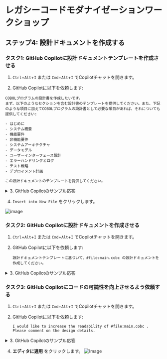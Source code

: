 # レガシーコードモダナイゼーションワークショップ

## ステップ4: 設計ドキュメントを作成する

### タスク1: GitHub Copilotに設計ドキュメントテンプレートを作成させる

1. `Ctrl`+`Alt`+`I` または `Cmd`+`Alt`+`I` でCopilotチャットを開きます。

2. GitHub Copilotに以下を依頼します:

```plaintext
COBOLプログラムの設計書を作成したいです。
まず、以下のようなセクションを含む設計書のテンプレートを提供してください。また、下記のような項目に加えてCOBOLプログラムの設計書として必要な項目があれば、それについても提供してください:

- はじめに
- システム概要
- 機能要件
- 非機能要件
- システムアーキテクチャ
- データモデル
- ユーザーインターフェース設計
- エラーハンドリングとログ
- テスト戦略
- デプロイメント計画

この設計ドキュメントのテンプレートを提供してください。
```

<details>
<summary>3. GitHub Copilotのサンプル応答</summary>

# COBOL Program Design Document

## はじめに
- **目的**: このドキュメントは、COBOLプログラムの設計を詳細に説明するためのものです。
- **対象読者**: 開発者、プロジェクトマネージャー、テスター、運用担当者
- **範囲**: プログラムの機能、非機能要件、システムアーキテクチャ、データモデル、ユーザーインターフェース設計、エラーハンドリング、テスト戦略、デプロイメント計画

## システム概要
- **システム名**:
- **システムの目的**:
- **システムの概要**:
- **主要な機能**:

## 機能要件
- **機能1**:
  - 説明:
  - 入力:
  - 出力:
- **機能2**:
  - 説明:
  - 入力:
  - 出力:

## 非機能要件
- **パフォーマンス要件**:
- **信頼性要件**:
- **可用性要件**:
- **セキュリティ要件**:
- **保守性要件**:

## システムアーキテクチャ
- **アーキテクチャ概要**:
- **コンポーネント図**:
- **データフロー図**:

## データモデル
- **データベース設計**:
  - テーブル定義:
  - 主キーと外部キー:
- **データ項目定義**:
  - 項目名:
  - データ型:
  - 説明:

## ユーザーインターフェース設計
- **画面設計**:
  - 画面1:
    - 説明:
    - 入力項目:
    - 出力項目:
- **操作フロー**:

## エラーハンドリングとログ
- **エラーハンドリングポリシー**:
- **エラーメッセージ**:
- **ログ出力**:
  - ログの種類:
  - ログフォーマット:

## テスト戦略
- **テスト計画**:
- **テストケース**:
  - テストケース1:
    - 説明:
    - 入力:
    - 期待される出力:
- **テスト環境**:

## デプロイメント計画
- **デプロイメント手順**:
- **環境設定**:
- **リリース管理**:

## 追加項目（COBOLプログラム特有の項目）
- **COBOLプログラム構造**:
  - IDENTIFICATION DIVISION:
  - ENVIRONMENT DIVISION:
  - DATA DIVISION:
  - PROCEDURE DIVISION:
- **COPYBOOKの使用**:
  - 使用するCOPYBOOKの一覧:
  - 各COPYBOOKの説明:
- **外部プログラムとの連携**:
  - 呼び出す外部プログラム:
  - 呼び出される外部プログラム:
- **バッチ処理の設計**:
  - バッチジョブのフロー:
  - スケジューリング:

## まとめ
- **今後の課題**:
- **参考文献**:
- **付録**:

</details>

4. `Insert into New File` をクリックします。

![image](https://github.com/user-attachments/assets/db19d43c-936e-416c-907c-ef522d40bfd3)


### タスク2: GitHub Copilotに設計ドキュメントを作成させる

1. `Ctrl`+`Alt`+`I` または `Cmd`+`Alt`+`I` でCopilotチャットを開きます。

2. GitHub Copilotに以下を依頼します:

   ```plaintext
   設計ドキュメントテンプレートに基づいて、#file:main.cobc の設計ドキュメントを作成してください。
   ```

<details>
<summary>3. GitHub Copilotのサンプル応答</summary>

### `main.cobc`の設計ドキュメント

#### 1. はじめに
   - **目的**: このドキュメントは、COBOL給与システムの詳細な設計を提供し、その機能、アーキテクチャ、およびデプロイメント計画を概説します。
   - **範囲**: このドキュメントは、従業員データの初期化、ソート、計算、および表示をカバーします。
   - **対象読者**: このドキュメントは、給与システムの開発および保守に関与する開発者、テスター、およびシステム管理者を対象としています。

#### 2. システム概要
   - **システム説明**: 給与システムは、従業員データを初期化し、従業員をソートし、純給与を計算し、部門ごとの合計を計算し、結果を表示します。
   - **目的**: 主な目的は、給与処理を自動化し、正確な給与計算を確保し、明確な給与情報を提供することです。

#### 3. 機能要件
   - **従業員データの初期化**: ハードコードされた値で従業員データを初期化します。
   - **従業員のソート**: バブルソートアルゴリズムを使用して従業員をIDでソートします。
   - **純給与の計算**: ボーナス、控除、および税控除を計算して純給与を計算します。
   - **部門ごとの合計計算**: 純給与を集計して各部門の給与合計を計算します。
   - **情報の表示**: コンソールに従業員の給与情報と部門ごとの給与合計を表示します。

#### 4. 非機能要件
   - **パフォーマンス**: システムは最大1000人の従業員の給与を5秒以内に処理する必要があります。
   - **スケーラビリティ**: システムは、追加の従業員および部門に対応できるようにスケーラブルである必要があります。
   - **保守性**: コードはよく文書化され、可読性と保守性のためにコーディング標準に従う必要があります。
   - **信頼性**: システムは99.9％の稼働時間を持ち、エラーを適切に処理する必要があります。

#### 5. システムアーキテクチャ
   - **高レベルアーキテクチャ**: システムは、初期化、ソート、計算、および表示のサブルーチンを呼び出すメインプログラムで構成されています。
   - **コンポーネント**: 主なコンポーネントは、従業員テーブル、ソートされた従業員テーブル、部門ごとの合計、および各機能のサブルーチンです。

#### 6. データモデル

##### データ構造
- **EMPLOYEE-TABLE**
  - EMPLOYEE-ID: PIC X(5)
  - EMPLOYEE-NAME: PIC X(20)
  - DEPARTMENT: PIC X(10)
  - GROSS-SALARY: PIC 9(7)V99
  - BONUS: PIC 9(5)V99
  - DEDUCTIONS: PIC 9(5)V99
  - NET-SALARY: PIC 9(7)V99
  - TAX-DEDUCTION: PIC 9(5)V99

- **SORTED-EMPLOYEE-TABLE**
  - SORT-EMPLOYEE-ID: PIC X(5)
  - SORT-EMPLOYEE-NAME: PIC X(20)
  - SORT-DEPARTMENT: PIC X(10)
  - SORT-GROSS-SALARY: PIC 9(7)V99
  - SORT-BONUS: PIC 9(5)V99
  - SORT-DEDUCTIONS: PIC 9(5)V99
  - SORT-NET-SALARY: PIC 9(7)V99
  - SORT-TAX-DEDUCTION: PIC 9(5)V99

- **DEPARTMENT-TOTALS**
  - DEPT-NAME: PIC X(10)
  - TOTAL-SALARY: PIC 9(7)V99

- **インデックスとレート**
  - EMPLOYEE-INDEX: PIC 9(3)
  - INNER-INDEX: PIC 9(3)
  - TAX-RATE: PIC 9V99 VALUE 0.20
  - BONUS-RATE: PIC 9V99 VALUE 0.10
  - DEDUCTION-RATE: PIC 9V99 VALUE 0.05
  - DEPARTMENT-INDEX: PIC 9(3)

- **一時変数**
  - TEMP-ID: PIC X(5)
  - TEMP-NAME: PIC X(20)
  - TEMP-DEPARTMENT: PIC X(10)
  - TEMP-SALARY: PIC 9(7)V99

- **リンクセクション変数**
  - LNK-GROSS-SALARY: PIC 9(7)V99
  - LNK-BONUS: PIC 9(5)V99

##### データフロー
- **初期化**: 従業員データはハードコードされた値で初期化されます。
- **ソート**: 従業員データはIDでソートされ、ソートされた従業員テーブルに格納されます。
- **純給与の計算**: 純給与は、基本給与、ボーナス、控除、および税控除を使用して計算されます。
- **部門ごとの合計計算**: 各部門の給与合計は、純給与を集計して計算されます。
- **表示**: コンソールに従業員の給与情報と部門ごとの給与合計が表示されます。

#### 7. ユーザーインターフェース設計
   - **コンソール出力**: システムは、コンソールに従業員の給与情報と部門ごとの給与合計を表示します。
   - **ユーザーインタラクション**: ユーザーはプログラムを実行し、コンソール出力を表示することでシステムと対話します。

#### 8. エラーハンドリングとログ
   - **エラーハンドリング**: システムは入力データを検証し、処理中のエラーを処理します。
   - **ログ**: システムは、トラブルシューティングのために主要なイベントとエラーをログファイルに記録します。

#### 9. テスト戦略
   - **単体テスト**: 各サブルーチンは、正しい機能を確保するために個別にテストされます。
   - **統合テスト**: システム全体がテストされ、すべてのコンポーネントが連携して動作することを確認します。
   - **ユーザー受け入れテスト**: エンドユーザーがシステムを検証し、要件を満たしていることを確認します。

#### 10. デプロイメント計画
   - **デプロイメント手順**:
     1. COBOLプログラムをコンパイルします。
     2. 実行可能ファイルをターゲット環境にデプロイします。
     3. システムが正しく機能していることを確認するために初期テストを実行します。
   - **環境設定**: ターゲット環境には、COBOLコンパイラとランタイムがインストールされている必要があります。
   - **ロールバック計画**: デプロイメントの問題が発生した場合、システムの以前のバージョンに戻します。

---

この設計ドキュメントは、COBOLプログラムの設計を文書化するための包括的な構造を提供し、すべての重要な側面がカバーされ、明確に定義されることを保証します。

</details>

### タスク3: GitHub Copilotにコードの可読性を向上させるよう依頼する

1. `Ctrl`+`Alt`+`I` または `Cmd`+`Alt`+`I` でCopilotチャットを開きます。

2. GitHub Copilotに以下を依頼します:

   ```plaintext
   I would like to increase the readability of #file:main.cobc . Please comment on the design details.
   ```

<details>
<summary>3. GitHub Copilotのサンプル応答</summary>

### COBOLコードの可読性向上

```cobol
IDENTIFICATION DIVISION.
       PROGRAM-ID. PayrollSystem.

       DATA DIVISION.
       WORKING-STORAGE SECTION.

       * 従業員の最大数を定義
       01  MAX-EMPLOYEES           PIC 9(3) VALUE 5.

       * 各従業員の詳細を含む従業員テーブルを定義
       01  EMPLOYEE-TABLE.
           05  EMPLOYEE-ENTRY OCCURS 5 TIMES.
               10  EMPLOYEE-ID        PIC X(5).
               10  EMPLOYEE-NAME      PIC X(20).
               10  DEPARTMENT         PIC X(10).
               10  GROSS-SALARY       PIC 9(7)V99.
               10  BONUS              PIC 9(5)V99.
               10  DEDUCTIONS         PIC 9(5)V99.
               10  NET-SALARY         PIC 9(7)V99.
               10  TAX-DEDUCTION      PIC 9(5)V99.

       * ソートされた従業員の詳細を格納するためのソート済み従業員テーブルを定義
       01  SORTED-EMPLOYEE-TABLE.
           05  SORTED-EMPLOYEE-ENTRY OCCURS 5 TIMES.
               10  SORT-EMPLOYEE-ID   PIC X(5).
               10  SORT-EMPLOYEE-NAME PIC X(20).
               10  SORT-DEPARTMENT    PIC X(10).
               10  SORT-GROSS-SALARY  PIC 9(7)V99.
               10  SORT-BONUS         PIC 9(5)V99.
               10  SORT-DEDUCTIONS    PIC 9(5)V99.
               10  SORT-NET-SALARY    PIC 9(7)V99.
               10  SORT-TAX-DEDUCTION PIC 9(5)V99.

       * 部門ごとの総給与を格納するための部門合計テーブルを定義
       01  DEPARTMENT-TOTALS.
           05  DEPARTMENT-TOTAL OCCURS 5 TIMES.
               10  DEPT-NAME          PIC X(10).
               10  TOTAL-SALARY       PIC 9(7)V99.

       * 計算に使用されるインデックスとレートを定義
       01  EMPLOYEE-INDEX           PIC 9(3).
       01  INNER-INDEX              PIC 9(3).
       01  TAX-RATE                 PIC 9V99 VALUE 0.20.
       01  BONUS-RATE               PIC 9V99 VALUE 0.10.
       01  DEDUCTION-RATE           PIC 9V99 VALUE 0.05.
       01  DEPARTMENT-INDEX         PIC 9(3).

       * ソート中に使用される一時変数を定義
       01  TEMP-ID                  PIC X(5).
       01  TEMP-NAME                PIC X(20).
       01  TEMP-DEPARTMENT          PIC X(10).
       01  TEMP-SALARY              PIC 9(7)V99.

       * 外部プログラムを呼び出すためのリンクセクション変数を定義
       01  LNK-GROSS-SALARY         PIC 9(7)V99.
       01  LNK-BONUS                PIC 9(5)V99.

       PROCEDURE DIVISION.

       * プログラムのフローを制御するメイン手順
       MAIN-PROCEDURE.
           PERFORM INITIALIZE-EMPLOYEES.
           PERFORM SORT-EMPLOYEES.
           PERFORM CALCULATE-NET-SALARIES.
           PERFORM CALCULATE-DEPARTMENT-TOTALS.
           PERFORM DISPLAY-EMPLOYEES.
           PERFORM DISPLAY-DEPARTMENT-TOTALS.
           STOP RUN.

       * 従業員データを初期化するサブルーチン
       INITIALIZE-EMPLOYEES.
           MOVE "E001" TO EMPLOYEE-ID(1).
           MOVE "Alice Johnson" TO EMPLOYEE-NAME(1).
           MOVE "HR" TO DEPARTMENT(1).
           MOVE 70000.00 TO GROSS-SALARY(1).

           MOVE "E002" TO EMPLOYEE-ID(2).
           MOVE "Bob Smith" TO EMPLOYEE-NAME(2).
           MOVE "IT" TO DEPARTMENT(2).
           MOVE 85000.00 TO GROSS-SALARY(2).

           MOVE "E003" TO EMPLOYEE-ID(3).
           MOVE "Charlie Brown" TO EMPLOYEE-NAME(3).
           MOVE "Finance" TO DEPARTMENT(3).
           MOVE 60000.00 TO GROSS-SALARY(3).

           MOVE "E004" TO EMPLOYEE-ID(4).
           MOVE "David Wilson" TO EMPLOYEE-NAME(4).
           MOVE "IT" TO DEPARTMENT(4).
           MOVE 95000.00 TO GROSS-SALARY(4).

           MOVE "E005" TO EMPLOYEE-ID(5).
           MOVE "Eve Davis" TO EMPLOYEE-NAME(5).
           MOVE "HR" TO DEPARTMENT(5).
           MOVE 75000.00 TO GROSS-SALARY(5).

       * バブルソートを使用して従業員をIDでソートするサブルーチン
       SORT-EMPLOYEES.
           PERFORM VARYING EMPLOYEE-INDEX FROM 1 BY 1 UNTIL EMPLOYEE-INDEX > MAX-EMPLOYEES
               MOVE EMPLOYEE-ID(EMPLOYEE-INDEX) TO SORT-EMPLOYEE-ID(EMPLOYEE-INDEX)
               MOVE EMPLOYEE-NAME(EMPLOYEE-INDEX) TO SORT-EMPLOYEE-NAME(EMPLOYEE-INDEX)
               MOVE DEPARTMENT(EMPLOYEE-INDEX) TO SORT-DEPARTMENT(EMPLOYEE-INDEX)
               MOVE GROSS-SALARY(EMPLOYEE-INDEX) TO SORT-GROSS-SALARY(EMPLOYEE-INDEX)
           END-PERFORM.

           PERFORM VARYING EMPLOYEE-INDEX FROM 1 BY 1 UNTIL EMPLOYEE-INDEX >= MAX-EMPLOYEES
               PERFORM VARYING INNER-INDEX FROM 1 BY 1 UNTIL INNER-INDEX > MAX-EMPLOYEES - EMPLOYEE-INDEX
                   IF SORT-EMPLOYEE-ID(INNER-INDEX) > SORT-EMPLOYEE-ID(INNER-INDEX + 1)
                       MOVE SORT-EMPLOYEE-ID(INNER-INDEX) TO TEMP-ID
                       MOVE SORT-EMPLOYEE-NAME(INNER-INDEX) TO TEMP-NAME
                       MOVE SORT-DEPARTMENT(INNER-INDEX) TO TEMP-DEPARTMENT
                       MOVE SORT-GROSS-SALARY(INNER-INDEX) TO TEMP-SALARY
                       MOVE SORT-EMPLOYEE-ID(INNER-INDEX + 1) TO SORT-EMPLOYEE-ID(INNER-INDEX)
                       MOVE SORT-EMPLOYEE-NAME(INNER-INDEX + 1) TO SORT-EMPLOYEE-NAME(INNER-INDEX)
                       MOVE SORT-DEPARTMENT(INNER-INDEX + 1) TO SORT-DEPARTMENT(INNER-INDEX)
                       MOVE SORT-GROSS-SALARY(INNER-INDEX + 1) TO SORT-GROSS-SALARY(INNER-INDEX)
                       MOVE TEMP-ID TO SORT-EMPLOYEE-ID(INNER-INDEX + 1)
                       MOVE TEMP-NAME TO SORT-EMPLOYEE-NAME(INNER-INDEX + 1)
                       MOVE TEMP-DEPARTMENT TO SORT-DEPARTMENT(INNER-INDEX + 1)
                       MOVE TEMP-SALARY TO SORT-GROSS-SALARY(INNER-INDEX + 1)
                   END-IF
               END-PERFORM
           END-PERFORM.

       * 従業員の純給与を計算するサブルーチン
       CALCULATE-NET-SALARIES.
           PERFORM VARYING EMPLOYEE-INDEX FROM 1 BY 1 UNTIL EMPLOYEE-INDEX > MAX-EMPLOYEES
               MOVE SORT-GROSS-SALARY(EMPLOYEE-INDEX) TO LNK-GROSS-SALARY
               CALL 'CalculateBonus' USING LNK-GROSS-SALARY LNK-BONUS
               MOVE LNK-BONUS TO SORT-BONUS(EMPLOYEE-INDEX)
               COMPUTE SORT-DEDUCTIONS(EMPLOYEE-INDEX) = SORT-GROSS-SALARY(EMPLOYEE-INDEX) * DEDUCTION-RATE
               COMPUTE SORT-TAX-DEDUCTION(EMPLOYEE-INDEX) = SORT-GROSS-SALARY(EMPLOYEE-INDEX) * TAX-RATE
               COMPUTE SORT-NET-SALARY(EMPLOYEE-INDEX) = SORT-GROSS-SALARY(EMPLOYEE-INDEX) + SORT-BONUS(EMPLOYEE-INDEX) - SORT-TAX-DEDUCTION(EMPLOYEE-INDEX) - SORT-DEDUCTIONS(EMPLOYEE-INDEX)
           END-PERFORM.

       * 各部門の総給与を計算するサブルーチン
       CALCULATE-DEPARTMENT-TOTALS.
           PERFORM VARYING DEPARTMENT-INDEX FROM 1 BY 1 UNTIL DEPARTMENT-INDEX > 5
               MOVE SPACES TO DEPT-NAME(DEPARTMENT-INDEX)
               MOVE 0 TO TOTAL-SALARY(DEPARTMENT-INDEX)
           END-PERFORM.

           PERFORM VARYING EMPLOYEE-INDEX FROM 1 BY 1 UNTIL EMPLOYEE-INDEX > MAX-EMPLOYEES
               PERFORM VARYING DEPARTMENT-INDEX FROM 1 BY 1 UNTIL DEPARTMENT-INDEX > 5
                   IF DEPT-NAME(DEPARTMENT-INDEX) = SPACES OR DEPT-NAME(DEPARTMENT-INDEX) = SORT-DEPARTMENT(EMPLOYEE-INDEX)
                       IF DEPT-NAME(DEPARTMENT-INDEX) = SPACES
                           MOVE SORT-DEPARTMENT(EMPLOYEE-INDEX) TO DEPT-NAME(DEPARTMENT-INDEX)
                       END-IF
                       ADD SORT-NET-SALARY(EMPLOYEE-INDEX) TO TOTAL-SALARY(DEPARTMENT-INDEX)
                       EXIT PERFORM
                   END-IF
               END-PERFORM
           END-PERFORM.

       * 従業員の給与情報を表示するサブルーチン
       DISPLAY-EMPLOYEES.
           DISPLAY "Employee Payroll Information".
           DISPLAY "-----------------------------".
           PERFORM VARYING EMPLOYEE-INDEX FROM 1 BY 1 UNTIL EMPLOYEE-INDEX > MAX-EMPLOYEES
               DISPLAY "Employee ID: " SORT-EMPLOYEE-ID(EMPLOYEE-INDEX)
               DISPLAY "Name: " SORT-EMPLOYEE-NAME(EMPLOYEE-INDEX)
               DISPLAY "Department: " SORT-DEPARTMENT(EMPLOYEE-INDEX)
               DISPLAY "Gross Salary: $" SORT-GROSS-SALARY(EMPLOYEE-INDEX)
               DISPLAY "Bonus: $" SORT-BONUS(EMPLOYEE-INDEX)
               DISPLAY "Deductions: $" SORT-DEDUCTIONS(EMPLOYEE-INDEX)
               DISPLAY "Tax Deduction: $" SORT-TAX-DEDUCTION(EMPLOYEE-INDEX)
               DISPLAY "Net Salary: $" SORT-NET-SALARY(EMPLOYEE-INDEX)
               DISPLAY "-----------------------------"
           END-PERFORM.

       * 部門ごとの給与合計を表示するサブルーチン
       DISPLAY-DEPARTMENT-TOTALS.
           DISPLAY "Department Salary Totals".
           DISPLAY "-----------------------------".
           PERFORM VARYING DEPARTMENT-INDEX FROM 1 BY 1 UNTIL DEPARTMENT-INDEX > 5
               IF DEPT-NAME(DEPARTMENT-INDEX) NOT = SPACES
                   DISPLAY "Department: " DEPT-NAME(DEPARTMENT-INDEX)
                   DISPLAY "Total Salary: $" TOTAL-SALARY(DEPARTMENT-INDEX)
                   DISPLAY "-----------------------------"
               END-IF
           END-PERFORM.
```

### コメントの概要
- **データ部門**: 各データ構造と変数の目的を説明するコメント。
- **手続き部門**: 各サブルーチンの目的と機能を説明するコメント。
- **メイン手順**: プログラムのフローを概説し、サブルーチン呼び出しの順序を示すコメント。

これらのコメントは、COBOLコードの可読性を高め、設計の詳細を明確に理解するのに役立ちます。

</details>

4. **エディタに適用** をクリックします。
![Image](https://github.com/user-attachments/assets/6c1b88a8-92a4-4915-8357-91c2b9ee3631)
